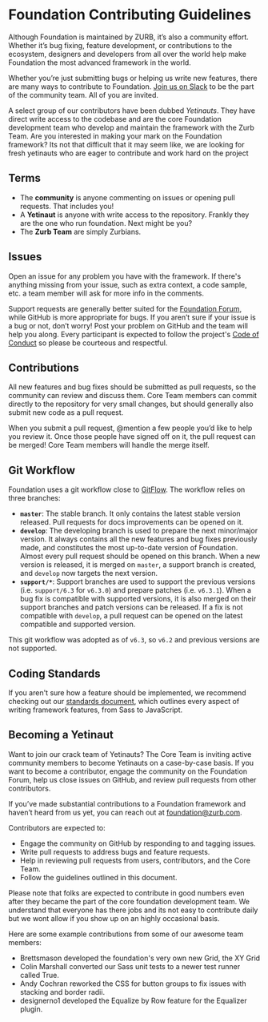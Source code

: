 # Foundation Contributing Guidelines

Although Foundation is maintained by ZURB, it’s also a community effort. Whether it’s bug fixing, feature development, or contributions to the ecosystem, designers and developers from all over the world help make Foundation the most advanced framework in the world.

Whether you’re just submitting bugs or helping us write new features, there are many ways to contribute to Foundation. [Join us on Slack](https://zurb-foundation-slack-invites.herokuapp.com/) to be the part of the community team. All of you are invited.

A select group of our contributors have been dubbed *Yetinauts*. They have direct write access to the codebase and are the core Foundation development team who develop and maintain the framework with the Zurb Team. Are you interested in making your mark on the Foundation framework? Its not that difficult that it may seem like, we are looking for fresh yetinauts who are eager to contribute and work hard on the project

## Terms

- The **community** is anyone commenting on issues or opening pull requests. That includes you!
- A **Yetinaut** is anyone with write access to the repository. Frankly they are the one who run foundation. Next might be you?
- The **Zurb Team** are simply Zurbians.

## Issues

Open an issue for any problem you have with the framework. If there's anything missing from your issue, such as extra context, a code sample, etc. a team member will ask for more info in the comments.

Support requests are generally better suited for the [Foundation Forum](http://foundation.zurb.com/forum), while GitHub is more appropriate for bugs. If you aren’t sure if your issue is a bug or not, don’t worry! Post your problem on GitHub and the team will help you along. Every participant is expected to follow the project's [Code of Conduct](code-of-conduct.md) so please be courteous and respectful.

## Contributions

All new features and bug fixes should be submitted as pull requests, so the community can review and discuss them. Core Team members can commit directly to the repository for very small changes, but should generally also submit new code as a pull request.

When you submit a pull request, @mention a few people you’d like to help you review it. Once those people have signed off on it, the pull request can be merged! Core Team members will handle the merge itself.

## Git Workflow

Foundation uses a git workflow close to [GitFlow](http://nvie.com/posts/a-successful-git-branching-model/). The workflow relies on three branches:
- **`master`**: The stable branch. It only contains the latest stable version released. Pull requests for docs improvements can be opened on it.
- **`develop`**: The developing branch is used to prepare the next minor/major version. It always contains all the new features and bug fixes previously made, and constitutes the most up-to-date version of Foundation. Almost every pull request should be opened on this branch. When a new version is released, it is merged on `master`, a support branch is created, and `develop` now targets the next version.
- **`support/*`**: Support branches are used to support the previous versions (i.e. `support/6.3` for `v6.3.0`) and prepare patches (i.e. `v6.3.1`). When a bug fix is compatible with supported versions, it is also merged on their support branches and patch versions can be released. If a fix is not compatible with `develop`, a pull request can be opened on the latest compatible and supported version.

This git workflow was adopted as of `v6.3`, so `v6.2` and previous versions are not supported.

## Coding Standards

If you aren't sure how a feature should be implemented, we recommend checking out our [standards document](https://github.com/zurb/foundation-standards), which outlines every aspect of writing framework features, from Sass to JavaScript.

## Becoming a Yetinaut

Want to join our crack team of Yetinauts? The Core Team is inviting active community members to become Yetinauts on a case-by-case basis. If you want to become a contributor, engage the community on the Foundation Forum, help us close issues on GitHub, and review pull requests from other contributors.

If you’ve made substantial contributions to a Foundation framework and haven’t heard from us yet, you can reach out at foundation@zurb.com.

Contributors are expected to:

- Engage the community on GitHub by responding to and tagging issues.
- Write pull requests to address bugs and feature requests.
- Help in reviewing pull requests from users, contributors, and the Core Team.
- Follow the guidelines outlined in this document.

Please note that folks are expected to contribute in good numbers even after they became the part of the core foundation development team. We understand that everyone has there jobs and its not easy to contribute daily but we wont allow if you show up on an highly occasional basis.  

Here are some example contributions from some of our awesome team members:

- Brettsmason developed the foundation's very own new Grid, the XY Grid
- Colin Marshall converted our Sass unit tests to a newer test runner called True.
- Andy Cochran reworked the CSS for button groups to fix issues with stacking and border radii.
- designerno1 developed the Equalize by Row feature for the Equalizer plugin.
